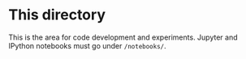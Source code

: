# This directory

This is the area for code development and experiments.
Jupyter and IPython notebooks must go under `/notebooks/`.
